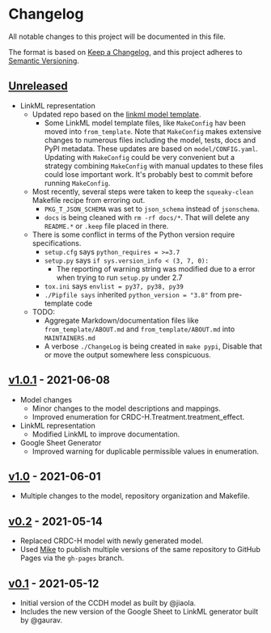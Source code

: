 # Changelog

All notable changes to this project will be documented in this file.

The format is based on [Keep a Changelog](https://keepachangelog.com/en/1.0.0/),
and this project adheres to [Semantic Versioning](https://semver.org/spec/v2.0.0.html).

## [Unreleased]

* LinkML representation
  * Updated repo based on the [linkml model template](https://github.com/linkml/linkml-model-template).
    * Some LinkML model template files, like `MakeConfig` hav been moved into `from_template`. Note that `MakeConfig`
      makes extensive changes to numerous files including the model, tests, docs and PyPI metadata. These updates are
      based on `model/CONFIG.yaml`. Updating with `MakeConfig` could be very convenient but a strategy
      combining `MakeConfig` with manual updates to these files could lose important work. It's probably best to commit
      before running `MakeConfig`.
  * Most recently, several steps were taken to keep the `squeaky-clean` Makefile recipe from erroring out. 
    * `PKG_T_JSON_SCHEMA` was set to `json_schema` instead of `jsonschema`.
    * `docs` is being cleaned with `rm -rf docs/*`. That will delete any `README.*` or `.keep` file placed in there. 
  * There is some conflict in terms of the Python version require specifications.
    * `setup.cfg` says `python_requires = >=3.7`
    * `setup.py` says `if sys.version_info < (3, 7, 0):`
      * The reporting of warning string was modified due to a error when trying to run `setup.py` under 2.7
    * `tox.ini` says `envlist = py37, py38, py39`
    * `./Pipfile says` inherited `python_version = "3.8"` from pre-template code 
  * TODO: 
    * Aggregate Markdown/documentation files like `from_template/ABOUT.md` and `from_template/ABOUT.md` into `MAINTAINERS.md`
    * A verbose `./ChangeLog` is being created in `make pypi`, Disable that or move the output somewhere less conspicuous.

## [v1.0.1] - 2021-06-08

* Model changes
  * Minor changes to the model descriptions and mappings.
  * Improved enumeration for CRDC-H.Treatment.treatment_effect.
* LinkML representation
  * Modified LinkML to improve documentation.
* Google Sheet Generator
  * Improved warning for duplicable permissible values in enumeration.

## [v1.0] - 2021-06-01

* Multiple changes to the model, repository organization and Makefile.

## [v0.2] - 2021-05-14

* Replaced CRDC-H model with newly generated model.
* Used [Mike](https://github.com/jimporter/mike) to publish multiple
  versions of the same repository to GitHub Pages via the `gh-pages` branch.

## [v0.1] - 2021-05-12

* Initial version of the CCDH model as built by @jiaola.
* Includes the new version of the Google Sheet to LinkML generator
  built by @gaurav.

[Unreleased]: https://github.com/cancerDHC/ccdhmodel/compare/v1.0.1...HEAD
[v1.0.1]: https://github.com/cancerDHC/ccdhmodel/compare/v1.0...v1.0.1
[v1.0]: https://github.com/cancerDHC/ccdhmodel/compare/v0.2...v1.0
[v0.2]: https://github.com/cancerDHC/ccdhmodel/compare/v0.1...v0.2
[v0.1]: https://github.com/cancerDHC/ccdhmodel/releases/v0.1
